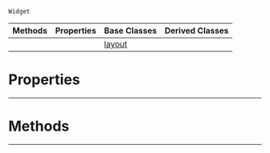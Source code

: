  `Widget`

|Methods|Properties|Base Classes|Derived Classes|
|---|---|---|---|
| | |[layout](https://github.com/PlasmaEngine/PlasmaDocs/blob/master/code_reference/class_reference/layout.markdown)| |


 #  Properties


---  
 #  Methods


---  
 

 